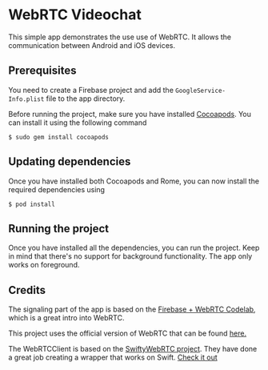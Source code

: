 # WebRTC Videochat 
This simple app demonstrates the use use of WebRTC. It allows the communication between Android and iOS devices.

## Prerequisites
You need to create a Firebase project and add the `GoogleService-Info.plist` file to the app directory.

Before running the project, make sure you have installed [Cocoapods](https://cocoapods.org). You can install it using the following command
```
$ sudo gem install cocoapods
```

## Updating dependencies
Once you have installed both Cocoapods and Rome, you can now install the required dependencies using
```
$ pod install
```
## Running the project
Once you have installed all the dependencies, you can run the project.
Keep in mind that there's no support for background functionality. The app only works on foreground. 

## Credits
The signaling part of the app is based on the [Firebase + WebRTC Codelab](https://webrtc.org/getting-started/firebase-rtc-codelab), which is a great intro into WebRTC.

This project uses the official version of WebRTC that can be found [here.](https://cocoapods.org/pods/GoogleWebRTC) 

The WebRTCClient is based on the [SwiftyWebRTC project](https://github.com/Ankit-Aggarwal/SwiftyWebRTC). They have done a great job creating a wrapper that works on Swift. [Check it out](https://hackernoon.com/swiftywebrtc-789936b0e39b) 
